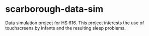 # scarborough-data-sim
Data simulation project for HS 616. This project interests the use of touchscreens by infants and the resulting sleep problems. 
